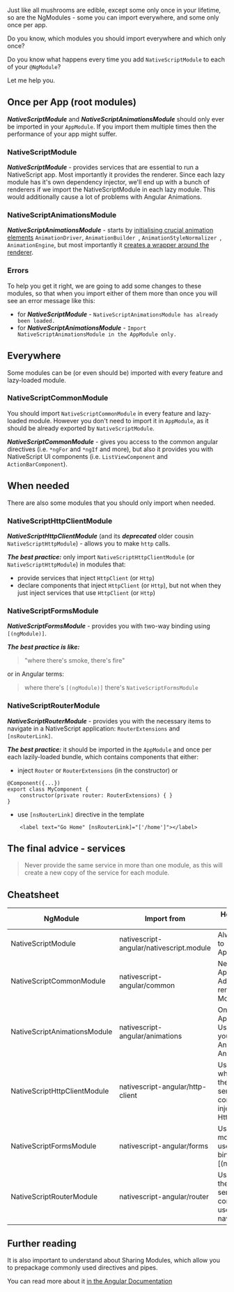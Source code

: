 Just like all mushrooms are edible, except some only once in your lifetime, so are the NgModules - some you can import everywhere, and some only once per app.

Do you know, which modules you should import everywhere and which only once?

Do you know what happens every time you add `NativeScriptModule` to each of your `@NgModule`?

Let me help you.


## Once per App (root modules)

***NativeScriptModule*** and ***NativeScriptAnimationsModule*** should only ever be imported in your `AppModule`.
If you import them multiple times then the performance of your app might suffer.

### NativeScriptModule

***NativeScriptModule*** - provides services that are essential to run a NativeScript app. Most importantly it provides the renderer.
Since each lazy module has it's own dependency injector, we'll end up with a bunch of renderers if we import the NativeScriptModule in each lazy module. This would additionally cause a lot of problems with Angular Animations.


### NativeScriptAnimationsModule

***NativeScriptAnimationsModule*** - starts by [initialising crucial animation elements](https://github.com/NativeScript/nativescript-angular/blob/master/nativescript-angular/animations/animations.module.ts#L41)  `AnimationDriver`, `AnimationBuilder `, `AnimationStyleNormalizer `, `AnimationEngine`, but most importantly it [creates a wrapper around the renderer](https://github.com/NativeScript/nativescript-angular/blob/master/nativescript-angular/animations/animations.module.ts#L48). 

### Errors
To help you get it right, we are going to add some changes to these modules, so that when you import either of them more than once you will see an error message like this:

- for ***NativeScriptModule*** - `NativeScriptAnimationsModule has already been loaded.`
- for ***NativeScriptAnimationsModule*** - `Import NativeScriptAnimationsModule in the AppModule only.`

## Everywhere

Some modules can be (or even should be) imported with every feature and lazy-loaded module.

### NativeScriptCommonModule

You should import `NativeScriptCommonModule` in every feature and lazy-loaded module. However you don't need to import it in `AppModule`, as it should be already exported by `NativeScriptModule`.

***NativeScriptCommonModule*** - gives you access to the common angular directives (i.e. `*ngFor` and `*ngIf` and more), but also it provides you with NativeScript UI components (i.e. `ListViewComponent` and `ActionBarComponent`).

## When needed

There are also some modules that you should only import when needed.

### NativeScriptHttpClientModule

***NativeScriptHttpClientModule*** (and its ***deprecated*** older cousin `NativeScriptHttpModule`) - allows you to make `http` calls.

***The best practice:*** only import `NativeScriptHttpClientModule` (or `NativeScriptHttpModule`) in modules that:

 * provide services that inject `HttpClient` (or `Http`)
 * declare components that inject `HttpClient` (or `Http`), but not when they just inject services that use `HttpClient` (or `Http`)

### NativeScriptFormsModule

***NativeScriptFormsModule*** - provides you with two-way binding using `[(ngModule)]`.

***The best practice is like:***

>  "where there's smoke, there's fire"

or in Angular terms:

> where there's `[(ngModule)]` there's `NativeScriptFormsModule`

### NativeScriptRouterModule

***NativeScriptRouterModule*** - provides you with the necessary items to navigate in a NativeScript application: `RouterExtensions` and `[nsRouterLink]`.

***The best practice:*** it should be imported in the `AppModule` and once per each lazily-loaded bundle, which contains components that either:

 * inject `Router` or `RouterExtensions` (in the constructor) or

```
@Component({...})
export class MyComponent {	
	constructor(private router: RouterExtensions) { }
}
```

 * use `[nsRouterLink]` directive in the template

```
	<label text="Go Home" [nsRouterLink]="['/home']"></label>
```
 

## The final advice - services

> Never provide the same service in more than one module, as this will create a new copy of the service for each module.

## Cheatsheet

| NgModule                     | Import from                              | How to use it           |
|------------------------------|------------------------------------------|-------------------------|
| NativeScriptModule           | nativescript-angular/nativescript.module | Always add to AppModule |
| NativeScriptCommonModule     | nativescript-angular/common              | Never add to AppModule <br> Add to the remaining Modules |
| NativeScriptAnimationsModule | nativescript-angular/animations          | Only add to AppModule <br> Use only if you need Angular Animations |
| NativeScriptHttpClientModule | nativescript-angular/http-client         | Use only when any of the Module's services or components inject HttpClient |
| NativeScriptFormsModule      | nativescript-angular/forms               | Use in each module that use two-way bindings with [(ngModule)] |
| NativeScriptRouterModule     |  nativescript-angular/router             | Use when the Module's services or components use navigation |

## Further reading

It is also important to understand about Sharing Modules, which allow you to prepackage commonly used directives and pipes.

You can read more about it [in the Angular Documentation](https://angular.io/guide/sharing-ngmodules)

